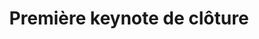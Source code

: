 ---
key: keynote_close_1
title: Première keynote de clôture 
format: keynote
tags:
  - keynote
speakers:
draft: false
---